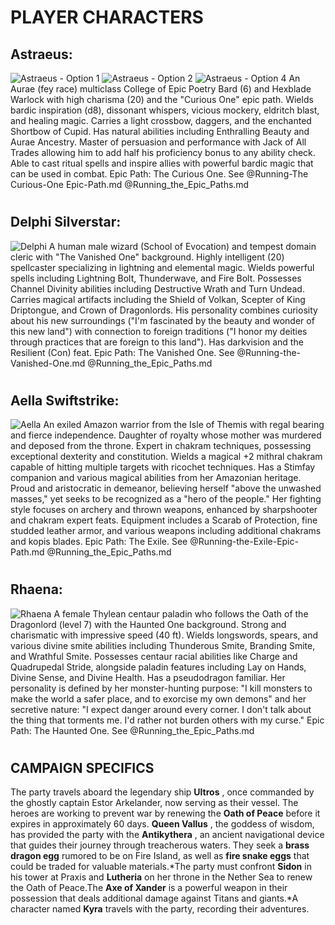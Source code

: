 # PLAYER CHARACTERS

## Astraeus:
![Astraeus - Option 1](astreus1.webp)
![Astraeus - Option 2](astreus2.webp)
![Astraeus - Option 4](astreus4.webp)
An Aurae (fey race) multiclass College of Epic Poetry Bard (6) and Hexblade Warlock with high
charisma (20) and the "Curious One" epic path. Wields bardic inspiration (d8), dissonant whispers,
vicious mockery, eldritch blast, and healing magic. Carries a light crossbow, daggers, and the
enchanted Shortbow of Cupid. Has natural abilities including Enthralling Beauty and Aurae Ancestry.
Master of persuasion and performance with Jack of All Trades allowing him to add half his
proficiency bonus to any ability check. Able to cast ritual spells and inspire allies with powerful
bardic magic that can be used in combat. Epic Path: The Curious One. See @Running-The Curious-One
Epic-Path.md @Running_the_Epic_Paths.md

#

## Delphi Silverstar:
![Delphi](delphi.webp)
A human male wizard (School of Evocation) and tempest domain cleric with "The Vanished One"
background. Highly intelligent (20) spellcaster specializing in lightning and elemental magic.
Wields powerful spells including Lightning Bolt, Thunderwave, and Fire Bolt. Possesses Channel
Divinity abilities including Destructive Wrath and Turn Undead. Carries magical artifacts including
the Shield of Volkan, Scepter of King Driptongue, and Crown of Dragonlords. His personality combines
curiosity about his new surroundings ("I'm fascinated by the beauty and wonder of this new land")
with connection to foreign traditions ("I honor my deities through practices that are foreign to
this land"). Has darkvision and the Resilient (Con) feat. Epic Path: The Vanished One. See
@Running-the-Vanished-One.md @Running_the_Epic_Paths.md

#

## Aella Swiftstrike:
![Aella](aella.webp)
An exiled Amazon warrior from the Isle of Themis with regal bearing and fierce independence.
Daughter of royalty whose mother was murdered and deposed from the throne. Expert in chakram
techniques, possessing exceptional dexterity and constitution. Wields a magical +2 mithral chakram
capable of hitting multiple targets with ricochet techniques. Has a Stimfay companion and various
magical abilities from her Amazonian heritage. Proud and aristocratic in demeanor, believing herself
"above the unwashed masses," yet seeks to be recognized as a "hero of the people." Her fighting
style focuses on archery and thrown weapons, enhanced by sharpshooter and chakram expert feats.
Equipment includes a Scarab of Protection, fine studded leather armor, and various weapons including
additional chakrams and kopis blades. Epic Path: The Exile. See @Running-the-Exile-Epic-Path.md
@Running_the_Epic_Paths.md

#

## Rhaena:
![Rhaena](rhaena.webp)
A female Thylean centaur paladin who follows the Oath of the Dragonlord (level 7) with the Haunted
One background. Strong and charismatic with impressive speed (40 ft). Wields longswords, spears, and
various divine smite abilities including Thunderous Smite, Branding Smite, and Wrathful Smite.
Possesses centaur racial abilities like Charge and Quadrupedal Stride, alongside paladin features
including Lay on Hands, Divine Sense, and Divine Health. Has a pseudodragon familiar. Her
personality is defined by her monster-hunting purpose: "I kill monsters to make the world a safer
place, and to exorcise my own demons" and her secretive nature: "I expect danger around every
corner. I don't talk about the thing that torments me. I'd rather not burden others with my curse."
Epic Path: The Haunted One. See @Running_the_Epic_Paths.md

#

## CAMPAIGN SPECIFICS

The party travels aboard the legendary ship **Ultros** , once commanded by the ghostly captain Estor
Arkelander, now serving as their vessel.
The heroes are working to prevent war by renewing the **Oath of Peace** before it expires in
approximately 60 days. **Queen Vallus** , the goddess of wisdom, has provided the party with the
 **Antikythera** , an ancient navigational device that guides their journey through treacherous
waters.
They seek a **brass dragon egg** rumored to be on Fire Island, as well as **fire snake eggs** that
could be traded for valuable materials.*The party must confront **Sidon** in his tower at Praxis
and **Lutheria** on her throne in the Nether Sea to renew the Oath of Peace.The **Axe of Xander** is
a powerful weapon in their possession that deals additional damage against Titans and giants.*A
character named **Kyra** travels with the party, recording their adventures.